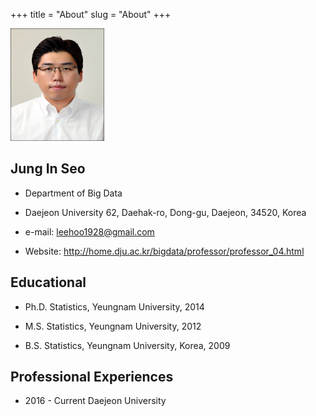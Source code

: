+++
title = "About"
slug = "About"
+++

<img src="/images/Seo.jpeg" width="150" height="180">

## Jung In Seo

* Department of Big Data

* Daejeon University
  62, Daehak-ro, Dong-gu, Daejeon, 34520, Korea

* e-mail: leehoo1928@gmail.com

* Website: http://home.dju.ac.kr/bigdata/professor/professor_04.html


## Educational

* Ph.D. Statistics, Yeungnam University, 2014

* M.S. Statistics, Yeungnam University, 2012

* B.S. Statistics, Yeungnam University, Korea, 2009


## Professional Experiences

* 2016 - Current Daejeon University
